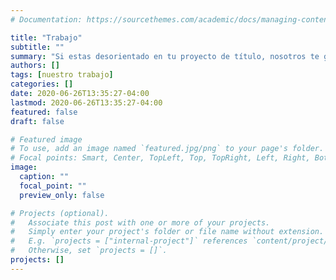 ```yaml
---
# Documentation: https://sourcethemes.com/academic/docs/managing-content/

title: "Trabajo"
subtitle: ""
summary: "Si estas desorientado en tu proyecto de título, nosotros te guiamos en el desarrollo, orientandote en cada parte del documento de tesis."
authors: []
tags: [nuestro trabajo]
categories: []
date: 2020-06-26T13:35:27-04:00
lastmod: 2020-06-26T13:35:27-04:00
featured: false
draft: false

# Featured image
# To use, add an image named `featured.jpg/png` to your page's folder.
# Focal points: Smart, Center, TopLeft, Top, TopRight, Left, Right, BottomLeft, Bottom, BottomRight.
image:
  caption: ""
  focal_point: ""
  preview_only: false

# Projects (optional).
#   Associate this post with one or more of your projects.
#   Simply enter your project's folder or file name without extension.
#   E.g. `projects = ["internal-project"]` references `content/project/deep-learning/index.md`.
#   Otherwise, set `projects = []`.
projects: []
---
```

